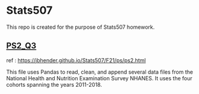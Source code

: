# Stats507

This repo is created for the purpose of Stats507 homework.

## [PS2_Q3](./PS2_Q3.py)

ref : https://jbhender.github.io/Stats507/F21/ps/ps2.html

This file uses Pandas to read, clean, and append several data files from the National Health and Nutrition Examination Survey NHANES. It uses the four cohorts spanning the years 2011-2018. 



